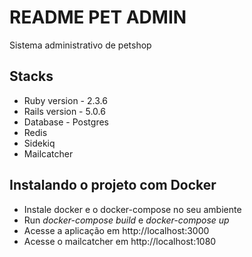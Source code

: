 # README PET ADMIN

Sistema administrativo de petshop

## Stacks

- Ruby version - 2.3.6
- Rails version - 5.0.6
- Database - Postgres
- Redis
- Sidekiq
- Mailcatcher

## Instalando o projeto com Docker

- Instale docker e o docker-compose no seu ambiente
- Run _docker-compose build_ e _docker-compose up_
- Acesse a aplicação em http://localhost:3000
- Acesse o mailcatcher em http://localhost:1080
